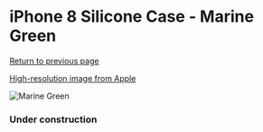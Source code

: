 # iPhone 8 Silicone Case - Marine Green

[Return to previous page](/iphone_7)

[High-resolution image from Apple](https://store.storeimages.cdn-apple.com/8756/as-images.apple.com/is/MRR72?wid=4500&hei=4500&fmt=png)

<div style="width: 384px"><img src="/everypreview/MRR72.png" alt="Marine Green"></div>

### Under construction
